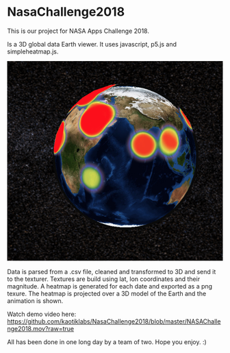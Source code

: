 # NasaChallenge2018

This is our project for NASA Apps Challenge 2018.

Is a 3D global data Earth viewer.
It uses javascript, p5.js and simpleheatmap.js.

![Image of Sample1](https://github.com/kaotiklabs/NasaChallenge2018/blob/master/sample1.png?raw=true)

Data is parsed from a .csv file, cleaned and transformed to 3D and send it to the texturer.
Textures are build using lat, lon coordinates and their magnitude.
A heatmap is generated for each date and exported as a png texure.
The heatmap is projected over a 3D model of the Earth and the animation is shown.

Watch demo video here:
https://github.com/kaotiklabs/NasaChallenge2018/blob/master/NASAChallenge2018.mov?raw=true

All has been done in one long day by a team of two.
Hope you enjoy. :)


